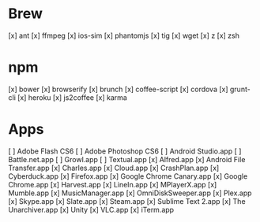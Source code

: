 # Brew
[x] ant
[x] ffmpeg
[x] ios-sim
[x] phantomjs
[x] tig
[x] wget
[x] z
[x] zsh

# npm
[x] bower
[x] browserify
[x] brunch
[x] coffee-script
[x] cordova
[x] grunt-cli
[x] heroku
[x] js2coffee
[x] karma

# Apps
[ ] Adobe Flash CS6
[ ] Adobe Photoshop CS6
[ ] Android Studio.app
[ ] Battle.net.app
[ ] Growl.app
[ ] Textual.app
[x] Alfred.app
[x] Android File Transfer.app
[x] Charles.app
[x] Cloud.app
[x] CrashPlan.app
[x] Cyberduck.app
[x] Firefox.app
[x] Google Chrome Canary.app
[x] Google Chrome.app
[x] Harvest.app
[x] LineIn.app
[x] MPlayerX.app
[x] Mumble.app
[x] MusicManager.app
[x] OmniDiskSweeper.app
[x] Plex.app
[x] Skype.app
[x] Slate.app
[x] Steam.app
[x] Sublime Text 2.app
[x] The Unarchiver.app
[x] Unity
[x] VLC.app
[x] iTerm.app
